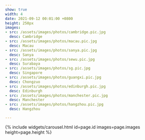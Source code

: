 ```yaml
---
show: true
width: 4
date: 2021-09-12 00:01:00 +0800
height: 250px
images:
- src: /assets/images/photos/cambridge.pic.jpg
  desc: Cambridge
- src: /assets/images/photos/macau.pic.jpg
  desc: Macau
- src: /assets/images/photos/sanya.pic.jpg
  desc: Sanya
- src: /assets/images/photos/sewu.pic.jpg
  desc: Surabaya
- src: /assets/images/photos/sg.pic.jpg
  desc: Singapore
- src: /assets/images/photos/guangxi.pic.jpg
  desc: Chongzuo
- src: /assets/images/photos/edinburgh.pic.jpg
  desc: Edinburgh
- src: /assets/images/photos/manchester.pic.jpg
  desc: Manchester
- src: /assets/images/photos/hangzhou.pic.jpg
  desc: Hangzhou

---
```


{% include widgets/carousel.html id=page.id images=page.images height=page.height %}

